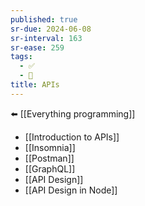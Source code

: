 ```yaml
---
published: true
sr-due: 2024-06-08
sr-interval: 163
sr-ease: 259
tags:
  - ✅
  - 🧭
title: APIs
---
```

⬅️ [[Everything programming]]

- [[Introduction to APIs]]
- [[Insomnia]]
- [[Postman]]
- [[GraphQL]]
- [[API Design]]
- [[API Design in Node]]